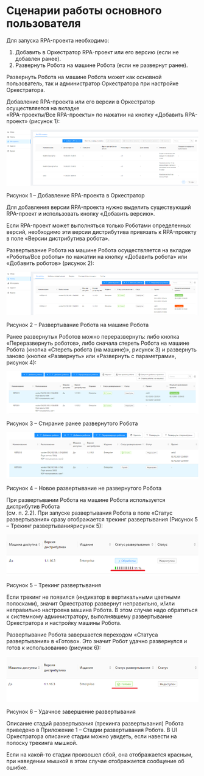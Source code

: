 # Сценарии работы основного пользователя

Для запуска RPA-проекта необходимо:

1. Добавить в Оркестратор RPA-проект или его версию (если не добавлен ранее).
2. Развернуть Робота на машине Робота (если не развернут ранее).

Развернуть Робота на машине Робота может как основной пользователь, так и администратор Оркестратора при настройке Оркестратора.

Добавление RPA-проекта или его версии в Оркестратор осуществляется на вкладке\
«RPA-проекты/Все RPA-проекты» по нажатии на кнопку «Добавить RPA-проект» (рисунок 1):

![](<../../.gitbook/assets/0 (13)>)

Рисунок 1 – Добавление RPA-проекта в Оркестратор

Для добавления версии RPA-проекта нужно выделить существующий RPA-проект и использовать кнопку «Добавить версию».

Если RPA-проект может выполняться только Роботами определенных версий, необходимо эти версии дистрибутива привязать к RPA-проекту в поле «Версии дистрибутива робота».

Развертывание Робота на машине Робота осуществляется на вкладке «Роботы/Все роботы» по нажатии на кнопку «Добавить робота» или «Добавить роботов» (рисунок 2):

![](<../../.gitbook/assets/1 (5)>)

Рисунок 2 – Развертывание Робота на машине Робота

Ранее развернутых Роботов можно переразвернуть: либо кнопка «Переразвернуть роботов», либо сначала стереть Робота на машине Робота (кнопка «Стереть робота (на машине)», рисунок 3) и развернуть заново (кнопки «Развернуть» или «Развернуть с параметрами», рисунок 4):

![](<../../.gitbook/assets/2 (2)>)

Рисунок 3 – Стирание ранее развернутого Робота

![](../../.gitbook/assets/3)

Рисунок 4 – Новое развертывание не развернутого Робота

При развертывании Робота на машине Робота используется дистрибутив Робота\
(см. п. 2.2). При запуске развертывания Робота в поле «Статус развертывания» сразу отображается трекинг развертывания (Рисунок 5 – Трекинг развертываниярисунок 5):

![](../../.gitbook/assets/4)

Рисунок 5 – Трекинг развертывания

Если трекинг не появился (индикатор в вертикальными цветными полосками), значит Оркестратор развернут неправильно, и/или неправильно настроена машина Робота. В этом случае надо обратиться к системному администратору, выполнявшему развертывание Оркестратора и настройку машины Робота.

Развертывание Робота завершается переходом «Статуса развертывания» в «Готово». Это значит Робот удачно развернулся и готов к использованию (рисунок 6):

![](../../.gitbook/assets/5)

Рисунок 6 – Удачное завершение развертывания

Описание стадий развертывания (трекинга развертывания) Робота приведено в Приложение 1 – Стадии развертывания Робота. В UI Оркестратора описание стадии можно увидеть, если навести на полоску трекинга мышкой.

Если на какой-то стадии произошел сбой, она отображается красным, при наведении мышкой в этом случае отображается сообщение об ошибке.
